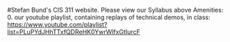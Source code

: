 
#Stefan Bund's CIS 311 website. Please view our Syllabus above
Amenities: 
0. our youtube playlist, containing replays of technical demos, in class: https://www.youtube.com/playlist?list=PLuPYdJHhTTxfQDReHK0YwrWlfxGtIurcF
